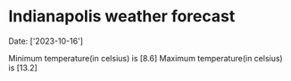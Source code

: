 # Indianapolis weather forecast 
Date: ['2023-10-16'] 

Minimum temperature(in celsius) is [8.6] 
Maximum temperature(in celsius) is [13.2]